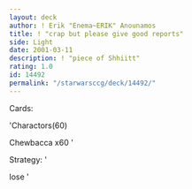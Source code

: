 ```yaml
---
layout: deck
author: ! Erik "Enema~ERIK" Anounamos
title: ! "crap but please give good reports"
side: Light
date: 2001-03-11
description: ! "piece of Shhiitt"
rating: 1.0
id: 14492
permalink: "/starwarsccg/deck/14492/"
---
```

Cards: 

'Charactors(60)

Chewbacca x60 '

Strategy: '

lose '

